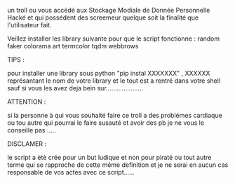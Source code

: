 un troll ou vous accédé aux Stockage Modiale de Donnée Personnelle Hacké et qui possédent des screemeur quelque soit la finalité que l'utilisateur fait.

Veillez installer les library suivante pour que le script fonctionne :
random
faker
colorama
art
termcolor
tqdm
webbrows

TIPS : 

pour installer une library sous python "pip instal XXXXXXX" , XXXXXX représantant le nom de votre library 
et le tout est a rentré dans votre shell sauf si vous les avez deja bein sur.....................


ATTENTION :

si la personne à qui vous souhaité faire ce troll a des problémes cardiaque ou tou autre qui pourrai le faire susauté et avoir des pb 
je ne vous le conseille pas .....

DISCLAMER :

le script a ètè crée pour un but ludique et non pour piraté ou tout autre terme qui se rapproche de cette même definition 
et je ne serai en aucun cas responsable de vos actes avec ce script......
